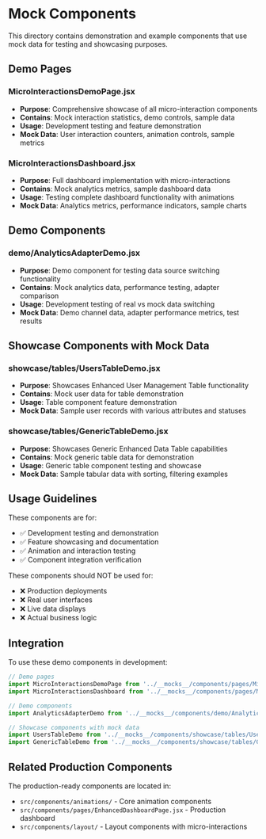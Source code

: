 # Mock Components

This directory contains demonstration and example components that use mock data for testing and showcasing purposes.

## Demo Pages

### MicroInteractionsDemoPage.jsx
- **Purpose**: Comprehensive showcase of all micro-interaction components
- **Contains**: Mock interaction statistics, demo controls, sample data
- **Usage**: Development testing and feature demonstration
- **Mock Data**: User interaction counters, animation controls, sample metrics

### MicroInteractionsDashboard.jsx
- **Purpose**: Full dashboard implementation with micro-interactions
- **Contains**: Mock analytics metrics, sample dashboard data
- **Usage**: Testing complete dashboard functionality with animations
- **Mock Data**: Analytics metrics, performance indicators, sample charts

## Demo Components

### demo/AnalyticsAdapterDemo.jsx
- **Purpose**: Demo component for testing data source switching functionality
- **Contains**: Mock analytics data, performance testing, adapter comparison
- **Usage**: Development testing of real vs mock data switching
- **Mock Data**: Demo channel data, adapter performance metrics, test results

## Showcase Components with Mock Data

### showcase/tables/UsersTableDemo.jsx
- **Purpose**: Showcases Enhanced User Management Table functionality
- **Contains**: Mock user data for table demonstration
- **Usage**: Table component feature demonstration
- **Mock Data**: Sample user records with various attributes and statuses

### showcase/tables/GenericTableDemo.jsx
- **Purpose**: Showcases Generic Enhanced Data Table capabilities
- **Contains**: Mock generic table data for demonstration
- **Usage**: Generic table component testing and showcase
- **Mock Data**: Sample tabular data with sorting, filtering examples

## Usage Guidelines

These components are for:
- ✅ Development testing and demonstration
- ✅ Feature showcasing and documentation
- ✅ Animation and interaction testing
- ✅ Component integration verification

These components should NOT be used for:
- ❌ Production deployments
- ❌ Real user interfaces
- ❌ Live data displays
- ❌ Actual business logic

## Integration

To use these demo components in development:

```jsx
// Demo pages
import MicroInteractionsDemoPage from '../__mocks__/components/pages/MicroInteractionsDemoPage.jsx';
import MicroInteractionsDashboard from '../__mocks__/components/pages/MicroInteractionsDashboard.jsx';

// Demo components
import AnalyticsAdapterDemo from '../__mocks__/components/demo/AnalyticsAdapterDemo.jsx';

// Showcase components with mock data
import UsersTableDemo from '../__mocks__/components/showcase/tables/UsersTableDemo.jsx';
import GenericTableDemo from '../__mocks__/components/showcase/tables/GenericTableDemo.jsx';
```

## Related Production Components

The production-ready components are located in:
- `src/components/animations/` - Core animation components
- `src/components/pages/EnhancedDashboardPage.jsx` - Production dashboard
- `src/components/layout/` - Layout components with micro-interactions
